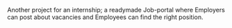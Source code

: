 Another project for an internship; 
a readymade Job-portal where Employers can post about vacancies and Employees can find the right position.
